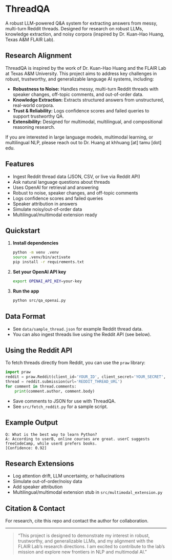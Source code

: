 # ThreadQA

A robust LLM-powered Q&A system for extracting answers from messy, multi-turn Reddit threads. Designed for research on robust LLMs, knowledge extraction, and noisy corpora (inspired by Dr. Kuan-Hao Huang, Texas A&M FLAIR Lab).

## Research Alignment
ThreadQA is inspired by the work of Dr. Kuan-Hao Huang and the FLAIR Lab at Texas A&M University. This project aims to address key challenges in robust, trustworthy, and generalizable language AI systems, including:
- **Robustness to Noise:** Handles messy, multi-turn Reddit threads with speaker changes, off-topic comments, and out-of-order data.
- **Knowledge Extraction:** Extracts structured answers from unstructured, real-world corpora.
- **Trust & Reliability:** Logs confidence scores and failed queries to support trustworthy QA.
- **Extensibility:** Designed for multimodal, multilingual, and compositional reasoning research.

If you are interested in large language models, multimodal learning, or multilingual NLP, please reach out to Dr. Huang at khhuang [at] tamu [dot] edu.

## Features
- Ingest Reddit thread data (JSON, CSV, or live via Reddit API)
- Ask natural language questions about threads
- Uses OpenAI for retrieval and answering
- Robust to noise, speaker changes, and off-topic comments
- Logs confidence scores and failed queries
- Speaker attribution in answers
- Simulate noisy/out-of-order data
- Multilingual/multimodal extension ready

## Quickstart
1. **Install dependencies**
   ```bash
   python -m venv .venv
   source .venv/bin/activate
   pip install -r requirements.txt
   ```
2. **Set your OpenAI API key**
   ```bash
   export OPENAI_API_KEY=your-key
   ```
3. **Run the app**
   ```bash
   python src/qa_openai.py
   ```

## Data Format
- See `data/sample_thread.json` for example Reddit thread data.
- You can also ingest threads live using the Reddit API (see below).

## Using the Reddit API
To fetch threads directly from Reddit, you can use the `praw` library:
```python
import praw
reddit = praw.Reddit(client_id='YOUR_ID', client_secret='YOUR_SECRET', user_agent='ThreadQA')
thread = reddit.submission(url='REDDIT_THREAD_URL')
for comment in thread.comments:
    print(comment.author, comment.body)
```
- Save comments to JSON for use with ThreadQA.
- See `src/fetch_reddit.py` for a sample script.

## Example Output
```
Q: What is the best way to learn Python?
A: According to userB, online courses are great. userC suggests freeCodeCamp, while userE prefers books.
[Confidence: 0.92]
```

## Research Extensions
- Log attention drift, LLM uncertainty, or hallucinations
- Simulate out-of-order/noisy data
- Add speaker attribution
- Multilingual/multimodal extension stub in `src/multimodal_extension.py`

## Citation & Contact
For research, cite this repo and contact the author for collaboration.

---

> “This project is designed to demonstrate my interest in robust, trustworthy, and generalizable LLMs, and my alignment with the FLAIR Lab’s research directions. I am excited to contribute to the lab’s mission and explore new frontiers in NLP and multimodal AI.”